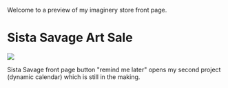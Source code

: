 <p> Welcome to a preview of my imaginery store front page.</p>
<h1>Sista Savage Art Sale</h1>
<img src="https://cdn.pixabay.com/photo/2021/01/08/22/35/woman-5900966_960_720.jpg"> <br>
<p> Sista Savage front page button "remind me later" opens my second project (dynamic calendar) which is still in the making.</p>
